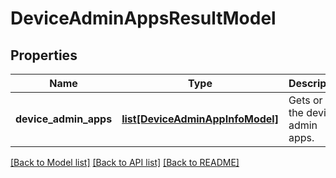 # DeviceAdminAppsResultModel

## Properties
Name | Type | Description | Notes
------------ | ------------- | ------------- | -------------
**device_admin_apps** | [**list[DeviceAdminAppInfoModel]**](DeviceAdminAppInfoModel.md) | Gets or sets the device admin apps. | [optional] 

[[Back to Model list]](../README.md#documentation-for-models) [[Back to API list]](../README.md#documentation-for-api-endpoints) [[Back to README]](../README.md)


